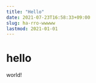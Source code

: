 ```yaml
---
title: "Hello"
date: 2021-07-23T16:58:33+09:00
slug: ha-rro-wwwww
lastmod: 2021-01-01
---
```

# hello

world!
